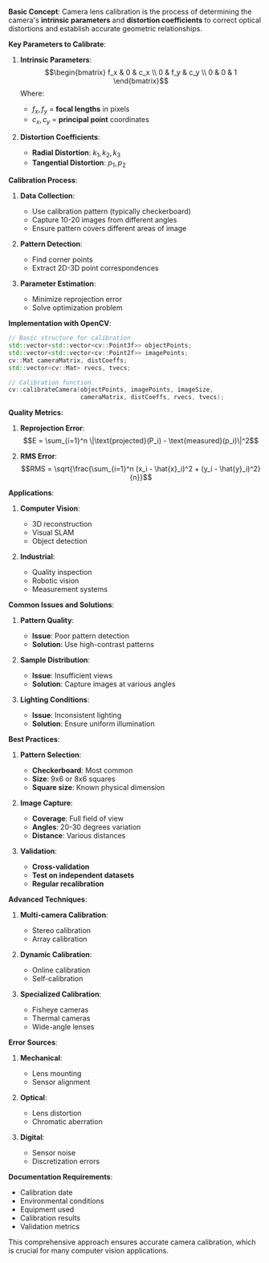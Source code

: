 **Basic Concept**:
Camera lens calibration is the process of determining the camera's **intrinsic parameters** and **distortion coefficients** to correct optical distortions and establish accurate geometric relationships.

**Key Parameters to Calibrate**:

1. **Intrinsic Parameters**:
   $$\begin{bmatrix}
   f_x & 0 & c_x \\
   0 & f_y & c_y \\
   0 & 0 & 1
   \end{bmatrix}$$
   Where:
   - $f_x, f_y$ = **focal lengths** in pixels
   - $c_x, c_y$ = **principal point** coordinates

2. **Distortion Coefficients**:
   - **Radial Distortion**: $k_1, k_2, k_3$
   - **Tangential Distortion**: $p_1, p_2$

**Calibration Process**:

1. **Data Collection**:
   - Use calibration pattern (typically checkerboard)
   - Capture 10-20 images from different angles
   - Ensure pattern covers different areas of image

2. **Pattern Detection**:
   - Find corner points
   - Extract 2D-3D point correspondences

3. **Parameter Estimation**:
   - Minimize reprojection error
   - Solve optimization problem

**Implementation with OpenCV**:

```cpp
// Basic structure for calibration
std::vector<std::vector<cv::Point3f>> objectPoints;
std::vector<std::vector<cv::Point2f>> imagePoints;
cv::Mat cameraMatrix, distCoeffs;
std::vector<cv::Mat> rvecs, tvecs;

// Calibration function
cv::calibrateCamera(objectPoints, imagePoints, imageSize,
                    cameraMatrix, distCoeffs, rvecs, tvecs);
```

**Quality Metrics**:

1. **Reprojection Error**:
   $$E = \sum_{i=1}^n \|\text{projected}(P_i) - \text{measured}(p_i)\|^2$$

2. **RMS Error**:
   $$RMS = \sqrt{\frac{\sum_{i=1}^n (x_i - \hat{x}_i)^2 + (y_i - \hat{y}_i)^2}{n}}$$

**Applications**:

1. **Computer Vision**:
   - 3D reconstruction
   - Visual SLAM
   - Object detection

2. **Industrial**:
   - Quality inspection
   - Robotic vision
   - Measurement systems

**Common Issues and Solutions**:

1. **Pattern Quality**:
   - **Issue**: Poor pattern detection
   - **Solution**: Use high-contrast patterns

2. **Sample Distribution**:
   - **Issue**: Insufficient views
   - **Solution**: Capture images at various angles

3. **Lighting Conditions**:
   - **Issue**: Inconsistent lighting
   - **Solution**: Ensure uniform illumination

**Best Practices**:

1. **Pattern Selection**:
   - **Checkerboard**: Most common
   - **Size**: 9x6 or 8x6 squares
   - **Square size**: Known physical dimension

2. **Image Capture**:
   - **Coverage**: Full field of view
   - **Angles**: 20-30 degrees variation
   - **Distance**: Various distances

3. **Validation**:
   - **Cross-validation**
   - **Test on independent datasets**
   - **Regular recalibration**

**Advanced Techniques**:

1. **Multi-camera Calibration**:
   - Stereo calibration
   - Array calibration

2. **Dynamic Calibration**:
   - Online calibration
   - Self-calibration

3. **Specialized Calibration**:
   - Fisheye cameras
   - Thermal cameras
   - Wide-angle lenses

**Error Sources**:

1. **Mechanical**:
   - Lens mounting
   - Sensor alignment

2. **Optical**:
   - Lens distortion
   - Chromatic aberration

3. **Digital**:
   - Sensor noise
   - Discretization errors

**Documentation Requirements**:

- Calibration date
- Environmental conditions
- Equipment used
- Calibration results
- Validation metrics

This comprehensive approach ensures accurate camera calibration, which is crucial for many computer vision applications.
